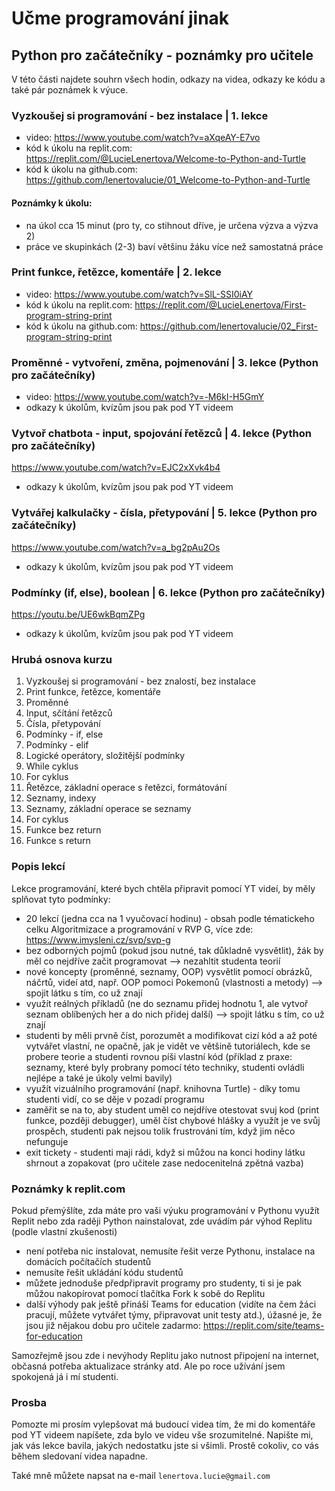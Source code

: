 # Učme programování jinak

## Python pro začátečníky - poznámky pro učitele

V této části najdete souhrn všech hodin, odkazy na videa, odkazy ke kódu a také pár poznámek k výuce. 

### Vyzkoušej si programování - bez instalace | 1. lekce 
- video: https://www.youtube.com/watch?v=aXqeAY-E7vo
- kód k úkolu na replit.com: https://replit.com/@LucieLenertova/Welcome-to-Python-and-Turtle
- kód k úkolu na github.com: https://github.com/lenertovalucie/01_Welcome-to-Python-and-Turtle

#### Poznámky k úkolu:
- na úkol cca 15 minut (pro ty, co stihnout dříve, je určena výzva a výzva 2)
- práce ve skupinkách (2-3) baví většinu žáku více než samostatná práce

### Print funkce, řetězce, komentáře | 2. lekce
- video: https://www.youtube.com/watch?v=SlL-SSI0iAY
- kód k úkolu na replit.com: https://replit.com/@LucieLenertova/First-program-string-print
- kód k úkolu na github.com: https://github.com/lenertovalucie/02_First-program-string-print

### Proměnné - vytvoření, změna, pojmenování | 3. lekce (Python pro začátečníky)
- video: https://www.youtube.com/watch?v=-M6kI-H5GmY
- odkazy k úkolům, kvízům jsou pak pod YT videem

### Vytvoř chatbota - input, spojování řetězců | 4. lekce (Python pro začátečníky)
https://www.youtube.com/watch?v=EJC2xXvk4b4
- odkazy k úkolům, kvízům jsou pak pod YT videem

### Vytvářej kalkulačky - čísla, přetypování | 5. lekce (Python pro začátečníky)
https://www.youtube.com/watch?v=a_bg2pAu2Os
- odkazy k úkolům, kvízům jsou pak pod YT videem

### Podmínky (if, else), boolean | 6. lekce (Python pro začátečníky)
https://youtu.be/UE6wkBqmZPg
- odkazy k úkolům, kvízům jsou pak pod YT videem

### Hrubá osnova kurzu
1. Vyzkoušej si programování - bez znalostí, bez instalace
2. Print funkce, řetězce, komentáře
3. Proměnné
4. Input, sčítání řetězců
5. Čísla, přetypování
6. Podmínky - if, else
7. Podmínky - elif
8. Logické operátory, složitější podmínky
9. While cyklus
10. For cyklus
11. Řetězce, základní operace s řetězci, formátování 
12. Seznamy, indexy
13. Seznamy, základní operace se seznamy
14. For cyklus
15. Funkce bez return
16. Funkce s return

### Popis lekcí

Lekce programování, které bych chtěla připravit pomocí YT videí, by měly splňovat tyto podmínky:
- 20 lekcí (jedna cca na 1 vyučovací hodinu) - obsah podle tématickeho celku Algoritmizace a programování v RVP G, více zde: https://www.imysleni.cz/svp/svp-g
- bez odborných pojmů (pokud jsou nutné, tak důkladně vysvětlit), žák by měl co nejdříve začit programovat --> nezahltit studenta teorií
- nové koncepty (proměnné, seznamy, OOP) vysvětlit pomocí obrázků, náčrtů, videí atd, např. OOP pomoci Pokemonů (vlastnosti a metody) --> spojit látku s tím, co už znají
- využít reálných příkladů (ne do seznamu přidej hodnotu 1, ale vytvoř seznam oblíbených her a do nich přidej další) --> spojit látku s tím, co už znají
- studenti by měli prvně číst, porozumět a modifikovat cizí kód a až poté vytvářet vlastní, ne opačně, jak je vidět ve většině tutoriálech, kde se probere teorie a studenti rovnou píši vlastní kód (příklad z praxe: seznamy, které byly probrany pomocí této techniky, studenti ovládli nejlépe a také je úkoly velmi bavily)
- využít vizuálního programování (např. knihovna Turtle) - díky tomu studenti vidí, co se děje v pozadí programu
- zaměřit se na to, aby student uměl co nejdříve otestovat svuj kod (print funkce, později debugger), uměl číst chybové hlášky a využít je ve svůj prospěch, studenti pak nejsou tolik frustrováni tím, když jim něco nefunguje
- exit tickety - studenti maji rádi, když si můžou na konci hodiny látku shrnout a zopakovat (pro učitele zase nedocenitelná zpětná vazba)

### Poznámky k replit.com
Pokud přemýšlíte, zda máte pro vaši výuku programování v Pythonu využít Replit nebo zda raději Python nainstalovat, zde uvádím pár výhod Replitu (podle vlastní zkušenosti)
- není potřeba nic instalovat, nemusíte řešit verze Pythonu, instalace na domácích počítačích studentů
- nemusíte řešit ukládání kódu studentů 
- můžete jednoduše předpřipravit programy pro studenty, ti si je pak můžou nakopírovat pomocí tlačítka Fork k sobě do Replitu
- další výhody pak ještě přináší Teams for education (vidíte na čem žáci pracují, můžete vytvářet týmy, připravovat unit testy atd.), úžasné je, že jsou již nějakou dobu pro učitele zadarmo: https://replit.com/site/teams-for-education

Samozřejmě jsou zde i nevýhody Replitu jako nutnost připojení na internet, občasná potřeba aktualizace stránky atd.  Ale po roce užívání jsem spokojená já i mí studenti.

### Prosba

Pomozte mi prosím vylepšovat má budoucí videa tím, že mi do komentáře pod YT videem napíšete, zda bylo ve videu vše srozumitelné. Napište mi, jak vás lekce bavila, jakých nedostatku jste si všimli. Prostě cokoliv, co vás během sledovaní videa napadne. 

Také mně můžete napsat na e-mail ```lenertova.lucie@gmail.com```
